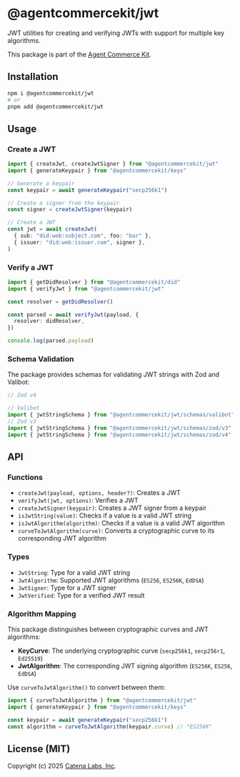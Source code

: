 # @agentcommercekit/jwt

JWT utilities for creating and verifying JWTs with support for multiple key algorithms.

This package is part of the [Agent Commerce Kit](https://www.agentcommercekit.com).

## Installation

```sh
npm i @agentcommercekit/jwt
# or
pnpm add @agentcommercekit/jwt
```

## Usage

### Create a JWT

```ts
import { createJwt, createJwtSigner } from "@agentcommercekit/jwt"
import { generateKeypair } from "@agentcommercekit/keys"

// Generate a keypair
const keypair = await generateKeypair("secp256k1")

// Create a signer from the keypair
const signer = createJwtSigner(keypair)

// Create a JWT
const jwt = await createJwt(
  { sub: "did:web:subject.com", foo: "bar" },
  { issuer: "did:web:issuer.com", signer },
)
```

### Verify a JWT

```ts
import { getDidResolver } from "@agentcommercekit/did"
import { verifyJwt } from "@agentcommercekit/jwt"

const resolver = getDidResolver()

const parsed = await verifyJwt(payload, {
  resolver: didResolver,
})

console.log(parsed.payload)
```

### Schema Validation

The package provides schemas for validating JWT strings with Zod and Valibot:

```ts
// Zod v4

// Valibot
import { jwtStringSchema } from "@agentcommercekit/jwt/schemas/valibot"
// Zod v3
import { jwtStringSchema } from "@agentcommercekit/jwt/schemas/zod/v3"
import { jwtStringSchema } from "@agentcommercekit/jwt/schemas/zod/v4"
```

## API

### Functions

- `createJwt(payload, options, header?)`: Creates a JWT
- `verifyJwt(jwt, options)`: Verifies a JWT
- `createJwtSigner(keypair)`: Creates a JWT signer from a keypair
- `isJwtString(value)`: Checks if a value is a valid JWT string
- `isJwtAlgorithm(algorithm)`: Checks if a value is a valid JWT algorithm
- `curveToJwtAlgorithm(curve)`: Converts a cryptographic curve to its corresponding JWT algorithm

### Types

- `JwtString`: Type for a valid JWT string
- `JwtAlgorithm`: Supported JWT algorithms (`ES256`, `ES256K`, `EdDSA`)
- `JwtSigner`: Type for a JWT signer
- `JwtVerified`: Type for a verified JWT result

### Algorithm Mapping

This package distinguishes between cryptographic curves and JWT algorithms:

- **KeyCurve**: The underlying cryptographic curve (`secp256k1`, `secp256r1`, `Ed25519`)
- **JwtAlgorithm**: The corresponding JWT signing algorithm (`ES256K`, `ES256`, `EdDSA`)

Use `curveToJwtAlgorithm()` to convert between them:

```ts
import { curveToJwtAlgorithm } from "@agentcommercekit/jwt"
import { generateKeypair } from "@agentcommercekit/keys"

const keypair = await generateKeypair("secp256k1")
const algorithm = curveToJwtAlgorithm(keypair.curve) // "ES256K"
```

## License (MIT)

Copyright (c) 2025 [Catena Labs, Inc](https://catenalabs.com).
